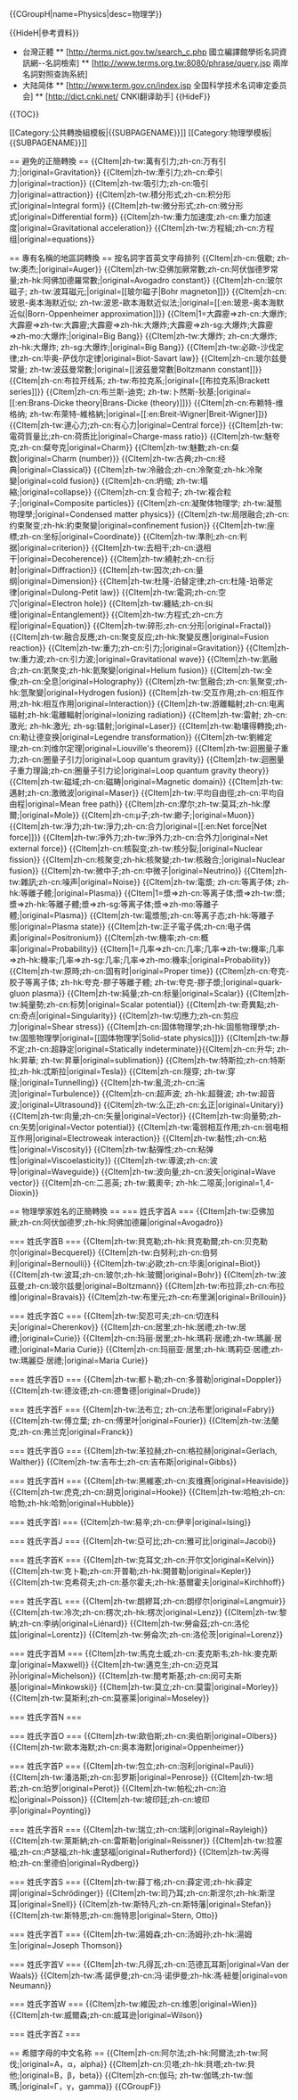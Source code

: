 {{CGroupH|name=Physics|desc=物理学}}<noinclude>

{{HideH|參考資料}}
* 台灣正體
** [http://terms.nict.gov.tw/search_c.php 國立編譯館學術名詞資訊網--名詞檢索]
** [http://www.terms.org.tw:8080/phrase/query.jsp 兩岸名詞對照查詢系統]
* 大陆简体
** [http://www.term.gov.cn/index.jsp 全国科学技术名词审定委员会]
** [http://dict.cnki.net/ CNKI翻译助手]
{{HideF}}

{{TOC}}

[[Category:公共轉換組模板|{{SUBPAGENAME}}]]
[[Category:物理學模板|{{SUBPAGENAME}}]]

== 避免的正簡轉換 ==
</noinclude><!-- 避免“引力”的过度转换 -->
{{CItem|zh-tw:萬有引力;zh-cn:万有引力;|original=Gravitation}}
{{CItem|zh-tw:牽引力;zh-cn:牵引力|original=traction}}
{{CItem|zh-tw:吸引力;zh-cn:吸引力|original=attraction}}
{{CItem|zh-tw:積分形式;zh-cn:积分形式|original=Integral form}}
{{CItem|zh-tw:微分形式;zh-cn:微分形式|original=Differential form}}<!--避免 fractal 的錯誤正簡轉換-->
{{CItem|zh-tw:重力加速度;zh-cn:重力加速度|original=Gravitational acceleration}}<!--避免重力的過度轉換-->
{{CItem|zh-tw:方程組;zh-cn:方程组|original=equations}}<!--避免方程的過度轉換--><noinclude>

== 專有名稱的地區詞轉換 ==
按名詞字首英文字母排列</noinclude>
{{CItem|zh-cn:俄歇; zh-tw:奧杰;|original=Auger}}<!-- 俄歇效应、俄歇电子、俄歇中和都需要转换此词。 -->
{{CItem|zh-tw:亞佛加厥常數;zh-cn:阿伏伽德罗常量;zh-hk:阿佛加德羅常數;|original=Avogadro constant}}
{{CItem|zh-cn:玻尔磁子; zh-tw:波耳磁元;|original=[[玻尔磁子|Bohr magneton]]}}
{{CItem|zh-cn:玻恩-奥本海默近似; zh-tw:波恩-歐本海默近似法;|original=[[:en:玻恩-奥本海默近似|Born-Oppenheimer approximation]]}}
{{CItem|1=大霹靂=>zh-cn:大爆炸;大霹靂=>zh-tw:大霹靂;大霹靂=>zh-hk:大爆炸;大霹靂=>zh-sg:大爆炸;大霹靂=>zh-mo:大爆炸;|original=Big Bang}}
{{CItem|zh-tw:大爆炸; zh-cn:大爆炸; zh-hk:大爆炸; zh-sg:大爆炸;|original=Big Bang}}
{{CItem|zh-tw:必歐-沙伐定律;zh-cn:毕奥-萨伐尔定律|original=Biot-Savart law}}
{{CItem|zh-cn:玻尔兹曼常量; zh-tw:波茲曼常數;|original=[[波茲曼常數|Boltzmann constant]]}}
{{CItem|zh-cn:布拉开线系; zh-tw:布拉克系;|original=[[布拉克系|Brackett series]]}}
{{CItem|zh-cn:布兰斯-迪克; zh-tw:卜然斯-狄基;|original=[[:en:Brans-Dicke theory|Brans-Dicke (theory)]]}}
{{CItem|zh-cn:布赖特-维格纳; zh-tw:布萊特-維格納;|original=[[:en:Breit-Wigner|Breit-Wigner]]}}
{{CItem|zh-tw:連心力;zh-cn:有心力|original=Central force}}
{{CItem|zh-tw:電荷質量比;zh-cn:荷质比|original=Charge-mass ratio}}
{{CItem|zh-tw:魅夸克;zh-cn:粲夸克|original=Charm}}
{{CItem|zh-tw:魅數;zh-cn:粲数|original=Charm (number)}}
{{CItem|zh-tw:古典;zh-cn:经典|original=Classical}}<!-- 鉴于这个词在物理条目中的特殊性，这里扩大转换范围；如果偶然出现过度转换的情况请编者自行添加-{}-标记 -->
{{CItem|zh-tw:冷融合;zh-cn:冷聚变;zh-hk:冷聚變|original=cold fusion}}
{{CItem|zh-cn:坍缩; zh-tw:塌縮;|original=collapse}}<!-- 量子、引力物理中的常见术语 -->
{{CItem|zh-cn:复合粒子; zh-tw:複合粒子;|original=Composite particles}}
{{CItem|zh-cn:凝聚体物理学; zh-tw:凝態物理學;|original=Condensed matter physics}}
{{CItem|zh-tw:局限融合;zh-cn:约束聚变;zh-hk:約束聚變|original=confinement fusion}}
{{CItem|zh-tw:座標;zh-cn:坐标|original=Coordinate}}
{{CItem|zh-tw:準則;zh-cn:判据|original=criterion}}<!-- 同上，如果偶然出现过度转换的情况请编者自行添加-{}-标记 -->
{{CItem|zh-tw:去相干;zh-cn:退相干|original=Decoherence}}
{{CItem|zh-tw:繞射;zh-cn:衍射|original=Diffraction}}
{{CItem|zh-tw:因次;zh-cn:量纲|original=Dimension}}
{{CItem|zh-tw:杜隆-泊替定律;zh-cn:杜隆-珀蒂定律|original=Dulong-Petit law}}
{{CItem|zh-tw:電洞;zh-cn:空穴|original=Electron hole}}
{{CItem|zh-tw:纏結;zh-cn:纠缠|original=Entanglement}}
{{CItem|zh-tw:方程式;zh-cn:方程|original=Equation}}
{{CItem|zh-tw:碎形;zh-cn:分形|original=Fractal}}
{{CItem|zh-tw:融合反應;zh-cn:聚变反应;zh-hk:聚變反應|original=Fusion reaction}}
{{CItem|zh-tw:重力;zh-cn:引力;|original=Gravitation}}
{{CItem|zh-tw:重力波;zh-cn:引力波;|original=Gravitational wave}}
{{CItem|zh-tw:氦融合;zh-cn:氦聚变;zh-hk:氦聚變|original=Helium fusion}}
{{CItem|zh-tw:全像;zh-cn:全息|original=Holography}}
{{CItem|zh-tw:氫融合;zh-cn:氢聚变;zh-hk:氫聚變|original=Hydrogen fusion}}
{{CItem|zh-tw:交互作用;zh-cn:相互作用;zh-hk:相互作用|original=Interaction}}
{{CItem|zh-tw:游離輻射;zh-cn:电离辐射;zh-hk:電離輻射|original=Ionizing radiation}}
{{CItem|zh-tw:雷射; zh-cn:激光; zh-hk:激光; zh-sg:镭射;|original=Laser}}
{{CItem|zh-tw:勒壤得轉換;zh-cn:勒让德变换|original=Legendre transformation}}
{{CItem|zh-tw:劉維定理;zh-cn:刘维尔定理|original=Liouville's theorem}}
{{CItem|zh-tw:迴圈量子重力;zh-cn:圈量子引力|original=Loop quantum gravity}}
{{CItem|zh-tw:迴圈量子重力理論;zh-cn:圈量子引力论|original=Loop quantum gravity theory}}
{{CItem|zh-tw:磁域;zh-cn:磁畴|original=Magnetic domain}}
{{CItem|zh-tw:邁射;zh-cn:激微波|original=Maser}}
{{CItem|zh-tw:平均自由徑;zh-cn:平均自由程|original=Mean free path}}
{{CItem|zh-cn:摩尔;zh-tw:莫耳;zh-hk:摩爾;|original=Mole}}
{{CItem|zh-cn:μ子;zh-tw:緲子;|original=Muon}}
{{CItem|zh-tw:凈力;zh-tw:淨力;zh-cn:合力|original=[[:en:Net force|Net force]]}}
{{CItem|zh-tw:凈外力;zh-tw:淨外力;zh-cn:合外力|original=Net external force}}
{{CItem|zh-cn:核裂变;zh-tw:核分裂;|original=Nuclear fission}}
{{CItem|zh-cn:核聚变;zh-hk:核聚變;zh-tw:核融合;|original=Nuclear fusion}}
{{CItem|zh-tw:微中子;zh-cn:中微子|original=Neutrino}}
{{CItem|zh-tw:雜訊;zh-cn:噪声|original=Noise}}
{{CItem|zh-tw:電漿; zh-cn:等离子体; zh-hk:等離子體;|original=Plasma}}
{{CItem|1=漿=>zh-cn:等离子体;漿=>zh-tw:漿;漿=>zh-hk:等離子體;漿=>zh-sg:等离子体;漿=>zh-mo:等離子體;|original=Plasma}}
{{CItem|zh-tw:電漿態;zh-cn:等离子态;zh-hk:等離子態|original=Plasma state}}
{{CItem|zh-tw:正子電子偶;zh-cn:电子偶素|original=Positronium}}
{{CItem|zh-tw:機率;zh-cn:概率|original=Probability}}
{{CItem|1=几率=>zh-cn:几率;几率=>zh-tw:機率;几率=>zh-hk:機率;几率=>zh-sg:几率;几率=>zh-mo:機率;|original=Probability}}
{{CItem|zh-tw:原時;zh-cn:固有时|original=Proper time}}
{{CItem|zh-cn:夸克-胶子等离子体; zh-hk:夸克-膠子等離子體; zh-tw:夸克-膠子漿;|original=quark-gluon plasma}}
{{CItem|zh-tw:純量;zh-cn:标量|original=Scalar}}
{{CItem|zh-tw:純量勢;zh-cn:标势|original=Scalar potential}}
{{CItem|zh-tw:奇異點;zh-cn:奇点|original=Singularity}}
{{CItem|zh-tw:切應力;zh-cn:剪应力|original=Shear stress}}
{{CItem|zh-cn:固体物理学;zh-hk:固態物理學;zh-tw:固態物理學|original=[[固体物理学|Solid-state physics]]}}
{{CItem|zh-tw:靜不定;zh-cn:超静定|original=Statically indeterminate}}<!--“超静定”和“静不定”只是不同的翻译方法。万方数据库中均有1000篇左右论文。-->{{CItem|zh-cn:升华; zh-hk:昇華; zh-tw:昇華|original=sublimation}}
{{CItem|zh-tw:特斯拉;zh-cn:特斯拉;zh-hk:忒斯拉|original=Tesla}}
{{CItem|zh-cn:隧穿; zh-tw:穿隧;|original=Tunnelling}}
{{CItem|zh-tw:亂流;zh-cn:湍流|original=Turbulence}}
{{CItem|zh-cn:超声波; zh-hk:超聲波; zh-tw:超音波;|original=Ultrasound}}
{{CItem|zh-tw:么正;zh-cn:幺正|original=Unitary}}
{{CItem|zh-tw:向量;zh-cn:矢量|original=Vector}}
{{CItem|zh-tw:向量勢;zh-cn:矢势|original=Vector potential}}
{{CItem|zh-tw:電弱相互作用;zh-cn:弱电相互作用|original=Electroweak interaction}}
{{CItem|zh-tw:黏性;zh-cn:粘性|original=Viscosity}}
{{CItem|zh-tw:黏彈性;zh-cn:粘弹性|original=Viscoelasticity}}
{{CItem|zh-tw:導波;zh-cn:波导|original=Waveguide}}<noinclude><!-- 參考文獻：劉青，溫昌斌，海峽兩岸科技名詞差異問題分析與試解，中國科技術語，(3),2008, 65-69 -->
{{CItem|zh-tw:波向量;zh-cn:波矢|original=Wave vector}}
{{CItem|zh-cn:二恶英; zh-tw:戴奧辛; zh-hk:二噁英;|original=1,4-Dioxin}}

== 物理學家姓名的正簡轉換 ==
=== 姓氏字首A ===
</noinclude>
{{CItem|zh-tw:亞佛加厥;zh-cn:阿伏伽德罗;zh-hk:阿佛加德羅|original=Avogadro}}<noinclude>

=== 姓氏字首B ===
</noinclude>
{{CItem|zh-tw:貝克勒;zh-hk:貝克勒爾;zh-cn:贝克勒尔|original=Becquerel}}
{{CItem|zh-tw:白努利;zh-cn:伯努利|original=Bernoulli}}
{{CItem|zh-tw:必歐;zh-cn:毕奥|original=Biot}}
{{CItem|zh-tw:波耳;zh-cn:玻尔;zh-hk:玻爾|original=Bohr}}
{{CItem|zh-tw:波茲曼;zh-cn:玻尔兹曼|original=Boltzmann}}
{{CItem|zh-tw:布拉菲;zh-cn:布拉维|original=Bravais}}
{{CItem|zh-tw:布里元;zh-cn:布里渊|original=Brillouin}}<noinclude>

=== 姓氏字首C ===
</noinclude>
{{CItem|zh-tw:契忍可夫;zh-cn:切连科夫|original=Cherenkov}}
{{CItem|zh-cn:居里;zh-hk:居禮;zh-tw:居禮;|original=Curie}}
{{CItem|zh-cn:玛丽·居里;zh-hk:瑪莉·居禮;zh-tw:瑪麗·居禮;|original=Maria Curie}}
{{CItem|zh-cn:玛丽亚·居里;zh-hk:瑪莉亞·居禮;zh-tw:瑪麗亞·居禮;|original=Maria Curie}}<noinclude>

=== 姓氏字首D ===
</noinclude>
{{CItem|zh-tw:都卜勒;zh-cn:多普勒|original=Doppler}}
{{CItem|zh-tw:德汝德;zh-cn:德鲁德|original=Drude}}<noinclude>

=== 姓氏字首F ===
</noinclude>
{{CItem|zh-tw:法布立; zh-cn:法布里|original=Fabry}}
{{CItem|zh-tw:傅立葉; zh-cn:傅里叶|original=Fourier}}
{{CItem|zh-tw:法蘭克;zh-cn:弗兰克|original=Franck}}<noinclude>

=== 姓氏字首G ===
</noinclude>
{{CItem|zh-tw:革拉赫;zh-cn:格拉赫|original=Gerlach, Walther}}
{{CItem|zh-tw:吉布士;zh-cn:吉布斯|original=Gibbs}}<noinclude>

=== 姓氏字首H ===
</noinclude>
{{CItem|zh-tw:黑維塞;zh-cn:亥维赛|original=Heaviside}}
{{CItem|zh-tw:虎克;zh-cn:胡克|original=Hooke}}
{{CItem|zh-tw:哈柏;zh-cn:哈勃;zh-hk:哈勃|original=Hubble}}<noinclude>

=== 姓氏字首I ===
</noinclude>
{{CItem|zh-tw:易辛;zh-cn:伊辛|original=Ising}}<noinclude>

=== 姓氏字首J ===
</noinclude>
{{CItem|zh-tw:亞可比;zh-cn:雅可比|original=Jacobi}}<noinclude>

=== 姓氏字首K ===
</noinclude>
{{CItem|zh-tw:克耳文;zh-cn:开尔文|original=Kelvin}}
{{CItem|zh-tw:克卜勒;zh-cn:开普勒;zh-hk:開普勒|original=Kepler}}
{{CItem|zh-tw:克希荷夫;zh-cn:基尔霍夫;zh-hk:基爾霍夫|original=Kirchhoff}}<noinclude>

=== 姓氏字首L ===
</noinclude>
{{CItem|zh-tw:朗繆耳;zh-cn:朗缪尔|original=Langmuir}}
{{CItem|zh-tw:冷次;zh-cn:楞次;zh-hk:楞次|original=Lenz}}
{{CItem|zh-tw:黎納;zh-cn:李纳|original=Liénard}}
{{CItem|zh-tw:勞侖茲;zh-cn:洛伦兹|original=Lorentz}}
{{CItem|zh-tw:勞侖次;zh-cn:洛伦茨|original=Lorenz}}<noinclude>

=== 姓氏字首M ===
</noinclude>
{{CItem|zh-tw:馬克士威;zh-cn:麦克斯韦;zh-hk:麥克斯韋|original=Maxwell}}
{{CItem|zh-tw:邁克生;zh-cn:迈克耳孙|original=Michelson}}
{{CItem|zh-tw:閔考斯基;zh-cn:闵可夫斯基|original=Minkowski}}
{{CItem|zh-tw:莫立;zh-cn:莫雷|original=Morley}}
{{CItem|zh-tw:莫斯利;zh-cn:莫塞莱|original=Moseley}}<noinclude>

=== 姓氏字首N ===
</noinclude><noinclude>

=== 姓氏字首O ===
</noinclude>
{{CItem|zh-tw:歐伯斯;zh-cn:奥伯斯|original=Olbers}}
{{CItem|zh-tw:歐本海默;zh-cn:奥本海默|original=Oppenheimer}}<noinclude>

=== 姓氏字首P ===
</noinclude>
{{CItem|zh-tw:包立;zh-cn:泡利|original=Pauli}}
{{CItem|zh-tw:潘洛斯;zh-cn:彭罗斯|original=Penrose}}
{{CItem|zh-tw:培若;zh-cn:珀罗|original=Perot}}
{{CItem|zh-tw:帕松;zh-cn:泊松|original=Poisson}}
{{CItem|zh-tw:坡印廷;zh-cn:坡印亭|original=Poynting}}<noinclude>

=== 姓氏字首R ===
</noinclude>
{{CItem|zh-tw:瑞立;zh-cn:瑞利|original=Rayleigh}}
{{CItem|zh-tw:萊斯納;zh-cn:雷斯勒|original=Reissner}}
{{CItem|zh-tw:拉塞福;zh-cn:卢瑟福;zh-hk:盧瑟福|original=Rutherford}}
{{CItem|zh-tw:芮得柏;zh-cn:里德伯|original=Rydberg}}<noinclude>

=== 姓氏字首S ===
</noinclude>
{{CItem|zh-tw:薛丁格;zh-cn:薛定谔;zh-hk:薛定諤|original=Schrödinger}}
{{CItem|zh-tw:司乃耳;zh-cn:斯涅尔;zh-hk:斯涅耳|original=Snell}}
{{CItem|zh-tw:斯特凡;zh-cn:斯特藩|original=Stefan}}
{{CItem|zh-tw:斯特恩;zh-cn:施特恩|original=Stern, Otto}}<noinclude>

=== 姓氏字首T ===
</noinclude>
{{CItem|zh-tw:湯姆森;zh-cn:汤姆孙;zh-hk:湯姆生|original=Joseph Thomson}}<!--參考兩岸名詞對照查詢系統--><noinclude>

=== 姓氏字首V ===
</noinclude>
{{CItem|zh-tw:凡得瓦;zh-cn:范德瓦耳斯|original=Van der Waals}}
{{CItem|zh-tw:馮·諾伊曼;zh-cn:冯·诺伊曼;zh-hk:馮·紐曼|original=von Neumann}}<noinclude>

=== 姓氏字首W ===
</noinclude>
{{CItem|zh-tw:維因;zh-cn:维恩|original=Wien}}
{{CItem|zh-tw:威爾森;zh-cn:威耳逊|original=Wilson}}<noinclude>

=== 姓氏字首Z ===
</noinclude><noinclude>

== 希腊字母的中文名称 ==
</noinclude><!-- 个人更提倡希腊字母采用原始写法，但如果要写成中文请添加至下列转换表 -->
{{CItem|zh-cn:阿尔法;zh-hk:阿爾法;zh-tw:阿伐;|original=Α，α，alpha}}
{{CItem|zh-cn:贝塔;zh-hk:貝塔;zh-tw:貝他;|original=Β，β，beta}}
{{CItem|zh-cn:伽马; zh-tw:伽瑪;zh-tw:伽瑪;|original=Γ，γ，gamma}}
{{CGroupF}}